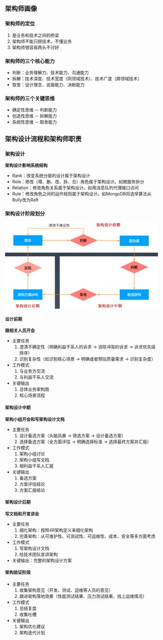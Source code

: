 ## 架构师画像

### 架构师的定位

1. 是业务和技术之间的桥梁
2. 架构师不能只顾技术，不懂业务
3. 架构师很容易两头不讨好

### 架构师的三个核心能力

- 判断：业务理解力、技术能力、沟通能力
- 拆解：技术深度、技术宽度（同领域技术）、技术广度（跨领域技术）
- 取舍：设计理念、说服能力、决断能力

### 架构师的三个关键思维

- 确定性思维 -- 判断能力
- 创造性思维 -- 拆解能力
- 系统性思维 -- 取舍能力

## 架构设计流程和架构师职责

### 架构设计

**架构设计影响系统结构**

- Rank：改变系统分层的设计属于架构设计
- Role：修改（增、删、改、拆、合）角色属于架构设计。如微服务拆分
- Relation：修改角色关系属于架构设计。如用消息队列代理接口访问
- Rule：修改角色之间的运作规则属于架构设计。如MongoDB将选举算法从Bully改为Raft

### 架构设计阶段划分

![](13_架构师只需要写PPT么.assets/image-20220911222037194.png)

#### 设计前期

**跟相关人员开会**

- 主要任务
  1. 澄清不确定性（明确利益干系人的诉求 -> 消除冲突的诉求 -> 诉求优先级排序）
  2. 识别复杂性（如识别核心场景 -> 明确或者预估质量需求 -> 识别复杂度）
- 工作模式
  1. 与业务方交流
  2. 与利益干系人交流
- 关键输出
  1. 总体业务架构图
  2. 核心场景流程



#### 架构设计中期

**架构小组开会和写架构设计文档**

- 主要任务
  1. 设计备选方案（头脑风暴 -> 筛选方案 -> 设计备选方案）
  2. 选择备选方案（全方面评估 -> 明确选择标准 -> 选择最终方案并汇报）
- 工作模式
  1. 架构小组讨论
  2. 架构小组写文档
  3. 相利益干系人汇报
- 关键输出
  1. 备选方案
  2. 方案评估结论
  3. 方案汇报结论

#### 架构设计后期

**写文档和开宣讲会**

- 主要任务
  1. 细化架构：按照4R架构定义来细化架构
  2. 完善架构：从可维护性、可测试性、可运维性、成本、安全等多方面考虑
- 工作模式
  1. 写架构设计文档
  2. 给技术团队宣讲架构
- 关键输出：完整的架构设计方案

#### 架构验证阶段

- 主要任务
  1. 收集架构意见（开发、测试、运维等人员的意见）
  2. 跟进架构落地效果（性能测试结果、压力测试结果、线上运维情况）
- 工作模式
  1. 总结复盘
  2. 收集吐槽
- 关键输出
  1. 架构优化建议
  2. 架构迭代计划

